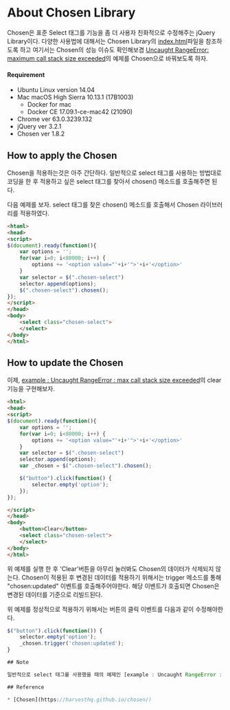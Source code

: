# About Chosen Library

Chosen은 표준 Select 태그를 기능을 좀 더 사용자 친화적으로 수정해주는 jQuery Library이다. 
다양한 사용법에 대해서는 Chosen Library의 [index.html](./src/lib/index.html)파일을 참조하도록 하고 여기서는 Chosen의 성능 이슈도 확인해보겸 [Uncaught RangeError: maximum call stack size exceeded](https://github.com/greenfrog82/study/blob/master/front-end/jQuery/uncaught_rangeerror_max_call_stack_size_exceeded/reame.md)의 예제를 Chosen으로 바꿔보도록 하자. 

#### Requirement

* Ubuntu Linux version 14.04
* Mac macOS High Sierra 10.13.1 (17B1003)
    * Docker for mac 
    * Docker CE 17.09.1-ce-mac42 (21090)
* Chrome ver 63.0.3239.132
* jQuery ver 3.2.1
* Chosen ver 1.8.2

## How to apply the Chosen

Chosen을 적용하는것은 아주 간단하다. 일반적으로 select 태그를 사용하는 방법대로 코딩을 한 후 적용하고 싶은 select 태그를 찾아서 chosen() 메소드를 호출해주면 된다. 

다음 예제를 보자. select 태그를 찾은 chosen() 메소드를 호출해서 Chosen 라이브러리를 적용하였다. 

```html
<htaml>
<head>
<script>    
$(document).ready(function(){
    var options = '';
    for(var i=0; i<80000; i++) {
        options += '<option value="'+i+'">'+i+'</option>'        
    }   
    var selector = $(".chosen-select")
    selector.append(options); 
    $(".chosen-select").chosen();
});
</script>
</head>
<body>
    <select class="chosen-select">
    </select>
</body>
</html>
```

## How to update the Chosen

이제, [example : Uncaught RangeError : max call stack size exceeded](https://github.com/greenfrog82/study/blob/master/front-end/jQuery/uncaught_rangeerror_max_call_stack_size_exceeded/src/jquery_test.html)의 clear 기능을 구현해보자. 

```html
<html>
<head>
<script>
$(document).ready(function(){
    var options = '';
    for(var i=0; i<80000; i++) {
        options += '<option value="'+i+'">'+i+'</option>'        
    }   
    var selector = $(".chosen-select")
    selector.append(options); 
    var _chosen = $(".chosen-select").chosen();

    $("button").click(function() {               
        selector.empty('option');
    });
});

</script>
</head>
<body>
    <button>Clear</button>
    <select class="chosen-select">
    </select>
</body>
</html>
```
 
위 예제를 실행 한 후 'Clear'버튼을 아무리 눌러봐도 Chosen의 데이터가 삭제되지 않는다. Chosen이 적용된 후 변경된 데이터를 적용하기 위해서는 trigger 메소드를 통해 "chosen:updated" 이벤트를 호출해주어야한다. 해당 이벤트가 호출되면 Chosen은 변경된 데이터를 기준으로 리빌드된다. 

위 예제를 정상적으로 적용하기 위해서는 버튼의 클릭 이벤트를 다음과 같이 수정해야한다. 

```javascript
$("button").click(function()) {
    selector.empty('option');
    _chosen.trigger('chosen:updated'); 
}

## Note

일반적으로 select 태그를 사용했을 때의 예제인 [example : Uncaught RangeError : max call stack size exceeded](https://github.com/greenfrog82/study/blob/master/front-end/jQuery/uncaught_rangeerror_max_call_stack_size_exceeded/src/jquery_test.html)와 비교했을 때 성능상 차이는 없는 것을 확인하였다. 

## Reference 

* [Chosen](https://harvesthq.github.io/chosen/)